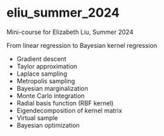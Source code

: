 # eliu_summer_2024
Mini-course for Elizabeth Liu, Summer 2024

From linear regression to Bayesian kernel regression

* Gradient descent
* Taylor approximation
* Laplace sampling
* Metropolis sampling
* Bayesian marginalization
* Monte Carlo integration
* Radial basis function (RBF kernel)
* Eigendecomposition of kernel matrix
* Virtual sample
* Bayesian optimization
